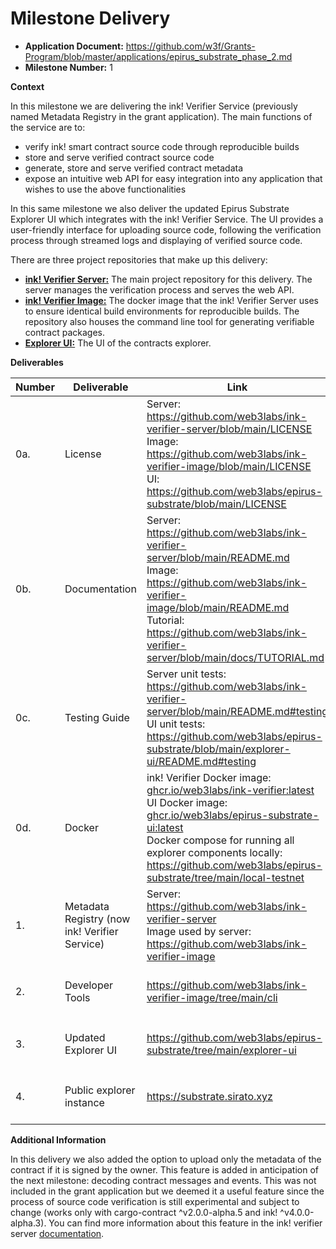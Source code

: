 # Milestone Delivery

- **Application Document:** https://github.com/w3f/Grants-Program/blob/master/applications/epirus_substrate_phase_2.md
- **Milestone Number:** 1

**Context**

In this milestone we are delivering the ink! Verifier Service (previously named Metadata Registry in the grant application). The main functions of the service are to:

- verify ink! smart contract source code through reproducible builds
- store and serve verified contract source code
- generate, store and serve verified contract metadata
- expose an intuitive web API for easy integration into any application that wishes to use the above functionalities

In this same milestone we also deliver the updated Epirus Substrate Explorer UI which integrates with the ink! Verifier Service. The UI provides a user-friendly interface for uploading source code, following the verification process through streamed logs and displaying of verified source code.

There are three project repositories that make up this delivery:

- **[ink! Verifier Server:](https://github.com/web3labs/ink-verifier-server)** The main project repository for this delivery. The server manages the verification process and serves the web API.
- **[ink! Verifier Image:](https://github.com/web3labs/ink-verifier-image)** The docker image that the ink! Verifier Server uses to ensure identical build environments for reproducible builds. The repository also houses the command line tool for generating verifiable contract packages.
- **[Explorer UI:](https://github.com/web3labs/epirus-substrate/tree/main/explorer-ui)** The UI of the contracts explorer.

**Deliverables**

| Number | Deliverable                                   | Link                                                                                                                                                                                                                                                                                                                                                                                                                                          | Notes                                                                                                                                                                                                                           |
| ------ | --------------------------------------------- | --------------------------------------------------------------------------------------------------------------------------------------------------------------------------------------------------------------------------------------------------------------------------------------------------------------------------------------------------------------------------------------------------------------------------------------------- | ------------------------------------------------------------------------------------------------------------------------------------------------------------------------------------------------------------------------------- |
| 0a.    | License                                       | Server: https://github.com/web3labs/ink-verifier-server/blob/main/LICENSE <br /> Image: https://github.com/web3labs/ink-verifier-image/blob/main/LICENSE <br /> UI: https://github.com/web3labs/epirus-substrate/blob/main/LICENSE                                                                                                                                                                                                            | Apache 2.0                                                                                                                                                                                                                      |
| 0b.    | Documentation                                 | Server: https://github.com/web3labs/ink-verifier-server/blob/main/README.md <br /> Image: https://github.com/web3labs/ink-verifier-image/blob/main/README.md <br /> Tutorial: https://github.com/web3labs/ink-verifier-server/blob/main/docs/TUTORIAL.md                                                                                                                                                                                      | The project READMEs + tutorial contains or points to all the information needed for development, deployment and testing.                                                                                                        |
| 0c.    | Testing Guide                                 | Server unit tests: https://github.com/web3labs/ink-verifier-server/blob/main/README.md#testing <br /> UI unit tests: https://github.com/web3labs/epirus-substrate/blob/main/explorer-ui/README.md#testing                                                                                                                                                                                                                                     |                                                                                                                                                                                                                                 |
| 0d.    | Docker                                        | ink! Verifier Docker image: [ghcr.io/web3labs/ink-verifier:latest](https://github.com/web3labs/ink-verifier-image/pkgs/container/ink-verifier) <br /> UI Docker image: [ghcr.io/web3labs/epirus-substrate-ui:latest](https://github.com/web3labs/epirus-substrate/pkgs/container/epirus-substrate-ui) <br /> Docker compose for running all explorer components locally: https://github.com/web3labs/epirus-substrate/tree/main/local-testnet | We run the ink! Verifier Server using PM2 in production since it spawns Docker containers as sub-processes, see [docs](https://github.com/web3labs/ink-verifier-server/blob/main/README.md#running-in-production).              |
| 1.     | Metadata Registry (now ink! Verifier Service) | Server: https://github.com/web3labs/ink-verifier-server <br /> Image used by server: https://github.com/web3labs/ink-verifier-image                                                                                                                                                                                                                                                                                                           |                                                                                                                                                                                                                                 |
| 2.     | Developer Tools                               | https://github.com/web3labs/ink-verifier-image/tree/main/cli                                                                                                                                                                                                                                                                                                                                                                                  | The command line tool to generate the verifiable package that the server expects during verification.                                                                                                                           |
| 3.     | Updated Explorer UI                           | https://github.com/web3labs/epirus-substrate/tree/main/explorer-ui                                                                                                                                                                                                                                                                                                                                                                            | Source code for the contract verification component can be found in `./src/components/codes/sources/`                                                                                                                           |
| 4.     | Public explorer instance                      | https://substrate.sirato.xyz                                                                                                                                                                                                                                                                                                                                                                                                                  | Public explorer instance for Rococo-Contracts. An example contract with verified source code can be seen [here](https://substrate.sirato.xyz/codes/0x2ed87234d3c1a2dd23ca67d49cc8cc8454aabefff6fffeb495bba27a75d38ecc/sources). |

**Additional Information**

In this delivery we also added the option to upload only the metadata of the contract if it is signed by the owner. This feature is added in anticipation of the next milestone: decoding contract messages and events. This was not included in the grant application but we deemed it a useful feature since the process of source code verification is still experimental and subject to change (works only with cargo-contract ^v2.0.0-alpha.5 and ink! ^v4.0.0-alpha.3). You can find more information about this feature in the ink! verifier server [documentation](https://github.com/web3labs/ink-verifier-server/blob/main/README.md#unverified-metadata-upload).

